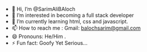 - 👋 Hi, I’m @SarimAliBAloch
- 👀 I’m interested in becoming a full stack developer
- 🌱 I’m currently learning html, css and javascript.
- 📫 How to reach me : Gmail: balochsarim@gmail.com
- 😄 Pronouns: He/Him .
- ⚡ Fun fact: Goofy Yet Serious...

<!---
SarimAliBAloch/SarimAliBAloch is a ✨ special ✨ repository because its `README.md` (this file) appears on your GitHub profile.
You can click the Preview link to take a look at your changes.
--->
